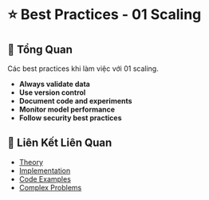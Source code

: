 # ⭐ Best Practices - 01 Scaling

## 🎯 Tổng Quan

Các best practices khi làm việc với 01 scaling.

- **Always validate data**
- **Use version control**
- **Document code and experiments**
- **Monitor model performance**
- **Follow security best practices**

## 🔗 Liên Kết Liên Quan

- [Theory](./THEORY_01_scaling.md)
- [Implementation](./IMPLEMENTATION_01_scaling.md)
- [Code Examples](./CODE_EXAMPLES_01_scaling.md)
- [Complex Problems](./COMPLEX_PROBLEMS.md)
